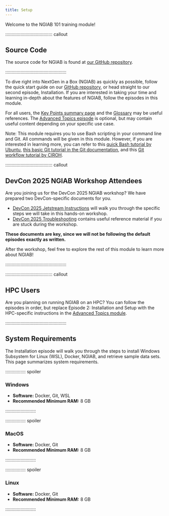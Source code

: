 ```yaml
---
title: Setup
---
```

Welcome to the NGIAB 101 training module! 

::::::::::::::::::::::::::::::::::::: callout

## Source Code

The source code for NGIAB is found at [our GitHub repository](https://github.com/CIROH-UA/NGIAB-CloudInfra).

::::::::::::::::::::::::::::::::::::::::::::::::

To dive right into NextGen in a Box (NGIAB) as quickly as possible, follow the quick start guide on our [GitHub repository](https://github.com/CIROH-UA/NGIAB-CloudInfra), or head straight to our second episode, Installation. If you are interested in taking your time and learning in-depth about the features of NGIAB, follow the episodes in this module. 

For all users, the [Key Points summary page](/training-NGIAB-101/key-points.html) and the [Glossary](/training-NGIAB-101/reference.html) may be useful references. The [Advanced Topics episode](/training-NGIAB-101/advanced-topics.html) is optional, but may contain useful content depending on your specific use case.

Note: This module requires you to use Bash scripting in your command line and Git. All commands will be given in this module. However, if you are interested in learning more, you can refer to this [quick Bash tutorial by Ubuntu](https://ubuntu.com/tutorials/command-line-for-beginners#1-overview), [this basic Git tutorial in the Git documentation](https://git-scm.com/docs/gittutorial), and this [Git workflow tutorial by CIROH](https://github.com/AlabamaWaterInstitute/data_access_examples/blob/main/doc/GIT_USAGE.md).

::::::::::::::::::::::::::::::::::::: callout

## DevCon 2025 NGIAB Workshop Attendees
Are you joining us for the DevCon 2025 NGIAB workshop? We have prepared two DevCon-specific documents for you.

- [DevCon 2025 Jetstream Instructions](/training-NGIAB-101/devcon25js.html) will walk you through the specific steps we will take in this hands-on workshop. 
- [DevCon 2025 Troubleshooting](/training-NGIAB-101/troubleshooting.html) contains useful reference material if you are stuck during the workshop. 

**These documents are key, since we will not be following the default episodes exactly as written.**

After the workshop, feel free to explore the rest of this module to learn more about NGIAB!

::::::::::::::::::::::::::::::::::::::::::::::::

::::::::::::::::::::::::::::::::::::: callout

## HPC Users
Are you planning on running NGIAB on an HPC? You can follow the episodes in order, but replace Episode 2: Installation and Setup with the HPC-specific instructions in the [Advanced Topics module](/training-NGIAB-101/advanced-topics.html).

::::::::::::::::::::::::::::::::::::::::::::::::

## System Requirements

The Installation episode will walk you through the steps to install Windows Subsystem for Linux (WSL), Docker, NGIAB, and retrieve sample data sets. This page summarizes system requirements.

:::::::::::::::: spoiler

### Windows

- **Software:** Docker, Git, WSL
- **Recommended Minimum RAM:** 8 GB

::::::::::::::::::::::::

:::::::::::::::: spoiler

### MacOS

- **Software:** Docker, Git  
- **Recommended Minimum RAM:** 8 GB

::::::::::::::::::::::::


:::::::::::::::: spoiler

### Linux

- **Software:** Docker, Git  
- **Recommended Minimum RAM:** 8 GB

::::::::::::::::::::::::

